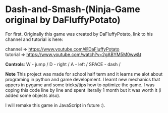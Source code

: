 # Dash-and-Smash-(Ninja-Game original by DaFluffyPotato)
For first. Originally this game was created by DaFluffyPotato, link to his channel and tutorial is here:

channel => https://www.youtube.com/@DaFluffyPotato                                                  
tutorial => https://www.youtube.com/watch?v=2gABYM5M0ww&t

**Controls**:
W - jump /
D - right /
A - left /
SPACE - dash /

**Note**
This project was made for school half term and it learns me alot about programing in python and game development. 
I learnt new mechanics that appers in pygame and some tricks/tips how to optimize the game.
I was coping this code line by line and spent literally 1 month but it was worth it (i added some objects also).

I will remake this game in JavaScript in future :).
